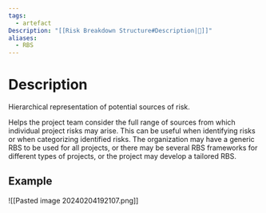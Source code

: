 ```yaml
---
tags:
  - artefact
Description: "[[Risk Breakdown Structure#Description|📝]]"
aliases:
  - RBS
---
```

# Description
Hierarchical representation of potential sources of risk.

Helps the project team consider the full range of sources from which individual project risks may arise. This can be useful when identifying risks or when categorizing identified risks. The organization may have a generic RBS to be used for all projects, or there may be several RBS frameworks for different types of projects, or the project may develop a tailored RBS.
## Example
![[Pasted image 20240204192107.png]]